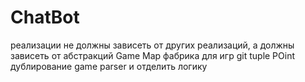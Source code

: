 # ChatBot
реализации не должны зависеть от  других реализаций, а должны зависеть от абстракций Game Map
фабрика для игр
git
tuple POint дублирование
game parser и отделить логику
